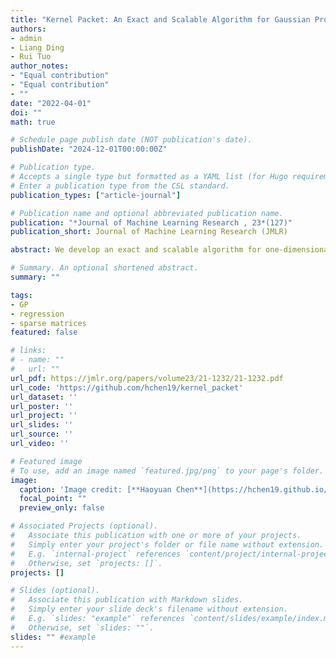 ```yaml
---
title: "Kernel Packet: An Exact and Scalable Algorithm for Gaussian Process Regression with Matérn Correlations"
authors:
- admin
- Liang Ding
- Rui Tuo
author_notes:
- "Equal contribution"
- "Equal contribution"
- ""
date: "2022-04-01"
doi: ""
math: true

# Schedule page publish date (NOT publication's date).
publishDate: "2024-12-01T00:00:00Z"

# Publication type.
# Accepts a single type but formatted as a YAML list (for Hugo requirements).
# Enter a publication type from the CSL standard.
publication_types: ["article-journal"]

# Publication name and optional abbreviated publication name.
publication: "*Journal of Machine Learning Research , 23*(127)"
publication_short: Journal of Machine Learning Research (JMLR)

abstract: We develop an exact and scalable algorithm for one-dimensional Gaussian process regression with Matérn correlations whose smoothness parameter 𝜈 is a half-integer. The proposed algorithm only requires 𝒪(𝜈3𝑛) operations and 𝒪(𝜈𝑛) storage. This leads to a linear-cost solver since 𝜈 is chosen to be fixed and usually very small in most applications. The proposed method can be applied to multi-dimensional problems if a full grid or a sparse grid design is used. The proposed method is based on a novel theory for Matérn correlation functions. We find that a suitable rearrangement of these correlation functions can produce a compactly supported function, called a "kernel packet". Using a set of kernel packets as basis functions leads to a sparse representation of the covariance matrix that results in the proposed algorithm. Simulation studies show that the proposed algorithm, when applicable, is significantly superior to the existing alternatives in both the computational time and predictive accuracy.

# Summary. An optional shortened abstract.
summary: ""

tags:
- GP
- regression
- sparse matrices
featured: false

# links:
# - name: ""
#   url: ""
url_pdf: https://jmlr.org/papers/volume23/21-1232/21-1232.pdf
url_code: 'https://github.com/hchen19/kernel_packet'
url_dataset: ''
url_poster: ''
url_project: ''
url_slides: ''
url_source: ''
url_video: ''

# Featured image
# To use, add an image named `featured.jpg/png` to your page's folder. 
image:
  caption: 'Image credit: [**Haoyuan Chen**](https://hchen19.github.io/)'
  focal_point: ""
  preview_only: false

# Associated Projects (optional).
#   Associate this publication with one or more of your projects.
#   Simply enter your project's folder or file name without extension.
#   E.g. `internal-project` references `content/project/internal-project/index.md`.
#   Otherwise, set `projects: []`.
projects: []

# Slides (optional).
#   Associate this publication with Markdown slides.
#   Simply enter your slide deck's filename without extension.
#   E.g. `slides: "example"` references `content/slides/example/index.md`.
#   Otherwise, set `slides: ""`.
slides: "" #example
---
```


<!-- {{% callout note %}}
Click the *Cite* button above to demo the feature to enable visitors to import publication metadata into their reference management software.
{{% /callout %}}

{{% callout note %}}
Create your slides in Markdown - click the *Slides* button to check out the example.
{{% /callout %}}

Add the publication's **full text** or **supplementary notes** here. You can use rich formatting such as including [code, math, and images](https://docs.hugoblox.com/content/writing-markdown-latex/). -->
